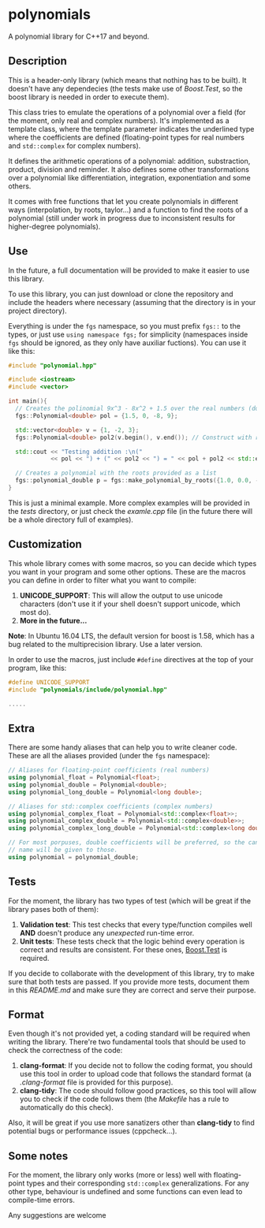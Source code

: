 # polynomials
A polynomial library for C++17 and beyond.

## Description
This is a header-only library (which means that nothing has to be built). It doesn't have any dependecies (the tests make use of *Boost.Test*, so the boost library is needed in order to execute them).

This class tries to emulate the operations of a polynomial over a field (for the moment, only real and complex numbers). It's implemented as a template class, where the template parameter indicates the underlined type where the coefficients are defined (floating-point types for real numbers and `std::complex` for complex numbers).

It defines the arithmetic operations of a polynomial: addition, substraction, product, division and reminder. It also defines some other transformations over a polynomial like differentiation, integration, exponentiation and some others.

It comes with free functions that let you create polynomials in different ways (interpolation, by roots, taylor...) and a function to find the roots of a polynomial (still under work in progress due to inconsistent results for higher-degree polynomials).

## Use
In the future, a full documentation will be provided to make it easier to use this library.

To use this library, you can just download or clone the repository and include the headers where necessary (assuming that the directory is in your project directory).

Everything is under the `fgs` namespace, so you must prefix `fgs::` to the types, or just use `using namespace fgs;` for simplicity (namespaces inside `fgs` should be ignored, as they only have auxiliar fuctions). You can use it like this:

```cpp
#include "polynomial.hpp"

#include <iostream>
#include <vector>

int main(){
  // Creates the polinomial 9x^3 - 8x^2 + 1.5 over the real numbers (double)
  fgs::Polynomial<double> pol = {1.5, 0, -8, 9};

  std::vector<double> v = {1, -2, 3};
  fgs::Polynomial<double> pol2(v.begin(), v.end()); // Construct with range constructor

  std::cout << "Testing addition :\n("
            << pol << ") + (" << pol2 << ") = " << pol + pol2 << std::endl;

  // Creates a polynomial with the roots provided as a list
  fgs::polynomial_double p = fgs::make_polynomial_by_roots({1.0, 0.0, -1.0});
}
```

This is just a minimal example. More complex examples will be provided in the *tests* directory, or just check the *examle.cpp* file (in the future there will be a whole directory full of examples).

## Customization
This whole library comes with some macros, so you can decide which types you want in your program and some other options. These are the macros you can define in order to filter what you want to compile:

  1. **UNICODE_SUPPORT**: This will allow the output to use unicode characters (don't use it if your shell doesn't support unicode, which most do).
  2. **More in the future...**

**Note**: In Ubuntu 16.04 LTS, the default version for boost is 1.58, which has a bug related to the multiprecision library. Use a later version.

In order to use the macros, just include `#define` directives at the top of your program, like this:

```cpp
#define UNICODE_SUPPORT
#include "polynomials/include/polynomial.hpp"

.....
```

## Extra
There are some handy aliases that can help you to write cleaner code. These are all the aliases provided (under the `fgs` namespace):

```cpp
// Aliases for floating-point coefficients (real numbers)
using polynomial_float = Polynomial<float>;
using polynomial_double = Polynomial<double>;
using polynomial_long_double = Polynomial<long double>;

// Aliases for std::complex coefficients (complex numbers)
using polynomial_complex_float = Polynomial<std::complex<float>>;
using polynomial_complex_double = Polynomial<std::complex<double>>;
using polynomial_complex_long_double = Polynomial<std::complex<long double>>;

// For most porpuses, double coefficients will be preferred, so the canonical
// name will be given to those.
using polynomial = polynomial_double;
```

## Tests
For the moment, the library has two types of test (which will be great if the library pases both of them):

  1. **Validation test**: This test checks that every type/function compiles well **AND** doesn't produce any *unexpected* run-time error.
  2. **Unit tests**: These tests check that the logic behind every operation is correct and results are consistent. For these ones, [Boost.Test](https://www.boost.org/doc/libs/1_67_0/libs/test/doc/html/index.html) is required.

If you decide to collaborate with the development of this library, try to make sure that both tests are passed. If you provide more tests, document them in this *README.md* and make sure they are correct and serve their purpose.

## Format
Even though it's not provided yet, a coding standard will be required when writing the library. There're two fundamental tools that should be used to check the correctness of the code:

  1. **clang-format**: If you decide not to follow the coding format, you should use this tool in order to upload code that follows the standard format (a *.clang-format* file is provided for this purpose).
  2. **clang-tidy**: The code should follow good practices, so this tool will allow you to check if the code follows them (the *Makefile* has a rule to automatically do this check).

Also, it will be great if you use more sanatizers other than **clang-tidy** to find potential bugs or performance issues (cppcheck...).

## Some notes
For the moment, the library only works (more or less) well with floating-point types and their corresponding `std::complex` generalizations. For any other type, behaviour is undefined and some functions can even lead to compile-time errors.

Any suggestions are welcome

##
